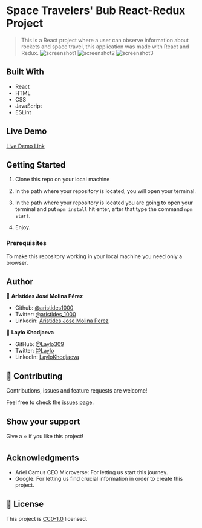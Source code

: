 # Space Travelers' Bub React-Redux Project

> This is a React project where a user can observe information about rockets and space travel, this application was made with React and Redux.
![screenshot1](../screenshots/Screenshot_2.png)
![screenshot2](../screenshots/Screenshot_3.png)
![screenshot3](../screenshots/Screenshot_4.png)

## Built With

- React
- HTML
- CSS
- JavaScript
- ESLint

## Live Demo

[Live Demo Link](https://pedantic-villani-10de7b.netlify.app)

## Getting Started
1. Clone this repo on your local machine

2. In the path where your repository is located, you will open your terminal.

3. In the path where your repository is located you are going to open your terminal and put ```npm install``` hit enter, after that type the command ```npm start```.

4. Enjoy.

### Prerequisites
To make this repository working in your local machine you need only a browser.

## Author

👤 **Arístides José Molina Pérez**

- Github: [@aristides1000](https://github.com/aristides1000)
- Twitter: [@aristides_1000](https://twitter.com/aristides_1000)
- Linkedin: [Aristides Jose Molina Perez](https://www.linkedin.com/in/aristides-molina/)

👤 **Laylo Khodjaeva**

- GitHub: [@Laylo309](https://github.com/Laylo309)
- Twitter: [@Laylo](https://twitter.com/home?lang=en)
- LinkedIn: [LayloKhodjaeva](https://www.linkedin.com/in/laylo-khodjaeva-05a972207/)

## 🤝 Contributing

Contributions, issues and feature requests are welcome!

Feel free to check the [issues page](https://github.com/aristides1000/space-travelers-hub-react-redux/issues).

## Show your support

Give a ⭐️ if you like this project!

## Acknowledgments

- Ariel Camus CEO Microverse: For letting us start this journey.
- Google: For letting us find crucial information in order to create this project.

## 📝 License

This project is [CC0-1.0](LICENSE) licensed.